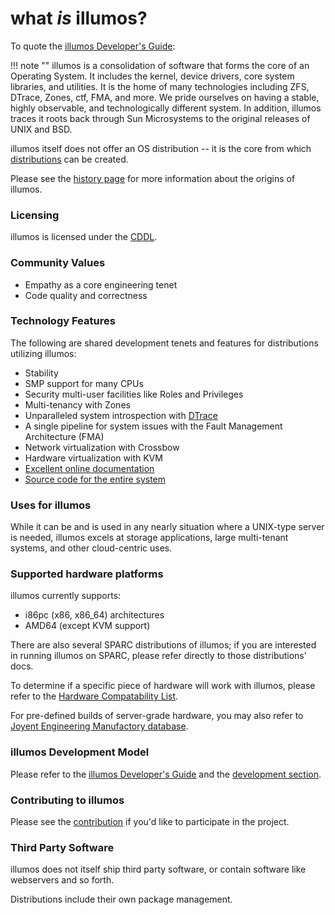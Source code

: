 # what *is* illumos?

To quote the [illumos Developer's Guide](http://illumos.org/books/dev/):

!!! note ""
    illumos is a consolidation of software that forms the core of an Operating
    System. It includes the kernel, device drivers, core system libraries, and
    utilities. It is the home of many technologies including ZFS, DTrace, Zones,
    ctf, FMA, and more. We pride ourselves on having a stable, highly
    observable, and technologically different system. In addition, illumos
    traces it roots back through Sun Microsystems to the original releases of
    UNIX and BSD.

illumos itself does not offer an OS distribution -- it is the core from which
[distributions](distro.md) can be created.

Please see the [history page](history.md) for more information about the
origins of illumos.

### Licensing

illumos is licensed under the [CDDL](https://en.wikipedia.org/wiki/Common_Development_and_Distribution_License).

### Community Values

* Empathy as a core engineering tenet
* Code quality and correctness

### Technology Features

The following are shared development tenets and features for distributions utilizing illumos:

* Stability
* SMP support for many CPUs
* Security multi-user facilities like Roles and Privileges
* Multi-tenancy with Zones
* Unparalleled system introspection with [DTrace](http://dtrace.org/guide/)
* A single pipeline for system issues with the Fault Management Architecture (FMA)
* Network virtualization with Crossbow
* Hardware virtualization with KVM
* [Excellent online documentation](https://www.illumos.org/man/)
* [Source code for the entire system](https://github.com/illumos/illumos-gate)

### Uses for illumos

While it can be and is used in any nearly situation where a UNIX-type server is
needed, illumos excels at storage applications, large multi-tenant systems, and
other cloud-centric uses. 

### Supported hardware platforms

illumos currently supports: 

 * i86pc (x86, x86_64) architectures
 * AMD64 (except KVM support)
  
There are also several SPARC distributions of illumos; if you are interested in
running illumos on SPARC, please refer directly to those distributions' docs.

To determine if a specific piece of hardware will work with illumos, please
refer to the [Hardware Compatability List](https://www.illumos.org/hcl/).

For pre-defined builds of server-grade hardware, you may also refer to
[Joyent Engineering Manufactory
database](http://eng.joyent.com/manufacturing/bom.html).    

### illumos Development Model

Please refer to the [illumos Developer's Guide](http://illumos.org/books/dev/)
and the [development section](../developers/index.md).

### Contributing to illumos

Please see the [contribution](../contributing/index.md) if you'd like to
participate in the project.

### Third Party Software

illumos does not itself ship third party software, or contain software like webservers and so forth. 

Distributions include their own package management.
